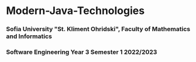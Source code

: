 # Modern-Java-Technologies

<h3>Sofia University "St. Kliment Ohridski", Faculty of Mathematics and Informatics </h3>
<h3>Software Engineering Year 3 Semester 1 2022/2023 </h3>
